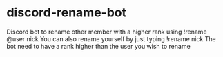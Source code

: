 # discord-rename-bot
Discord bot to rename other member with a higher rank using !rename @user nick
You can also rename yourself by just typing !rename nick
The bot need to have a rank higher than the user you wish to rename
